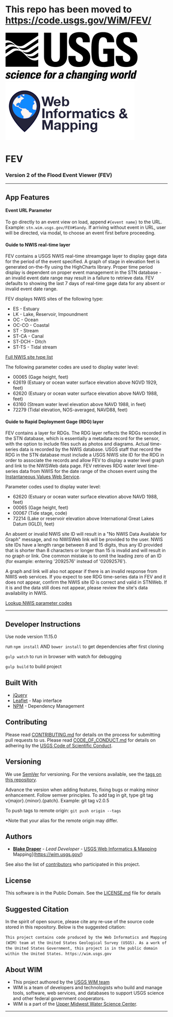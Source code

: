 # This repo has been moved to https://code.usgs.gov/WiM/FEV/

![USGS](USGS_ID_black.png) ![WIM](wimlogo.png)

# FEV

### Version 2 of the Flood Event Viewer (FEV)

---

## App Features

#### Event URL Parameter

To go directly to an event view on load, append `#{event name}` to the URL. Example: `stn.wim.usgs.gov/FEV#Sandy`. If arriving without event in URL, user will be directed, via modal, to choose an event first before proceeding.

#### Guide to NWIS real-time layer

FEV contains a USGS NWIS real-time streamgage layer to display gage data for the period of the event specified. A graph of stage in elevation feet is generated on-the-fly using the HighCharts library. Proper time period display is dependent on proper event management in the STN database - an invalid event date range may result in a failure to retrieve data. FEV defaults to showing the last 7 days of real-time gage data for any absent or invalid event date range.

FEV displays NWIS sites of the following type:

- ES - Estuary
- LK - Lake, Reservoir, Impoundment
- OC - Ocean
- OC-CO - Coastal
- ST - Stream
- ST-CA - Canal
- ST-DCH - Ditch
- ST-TS - Tidal stream

[Full NWIS site type list](http://maps.waterdata.usgs.gov/mapper/help/sitetype.html)

The following parameter codes are used to display water level:

- 00065 (Gage height, feet)
- 62619 (Estuary or ocean water surface elevation above NGVD 1929, feet)
- 62620 (Estuary or ocean water surface elevation above NAVD 1988, feet)
- 63160 (Stream water level elevation above NAVD 1988, in feet)
- 72279 (Tidal elevation, NOS-averaged, NAVD88, feet)

#### Guide to Rapid Deployment Gage (RDG) layer

FEV contains a layer for RDGs. The RDG layer reflects the RDGs recorded in the STN database, which is essentially a metadata record for the sensor, with the option to include files such as photos and diagrams. Actual time-series data is recorded by the NWIS database. USGS staff that record the RDG in the STN database must include a USGS NWIS site ID for the RDG in order to associate the records and allow FEV to display a water level graph and link to the NWISWeb data page. FEV retrieves RDG water level time-series data from NWIS for the date range of the chosen event using the [Instantaneous Values Web Service](http://waterservices.usgs.gov/rest/IV-Service.html).

Parameter codes used to display water level:

- 62620 (Estuary or ocean water surface elevation above NAVD 1988, feet)
- 00065 (Gage height, feet)
- 00067 (Tide stage, code)
- 72214 (Lake or reservoir elevation above International Great Lakes Datum (IGLD), feet)

An absent or invalid NWIS site ID will result in a "No NWIS Data Available for Graph" message, and no NWISWeb link will be provided to the user. NWIS site IDs have a length range between 8 and 15 digits, thus any ID provided that is shorter than 8 characters or longer than 15 is invalid and will result in no graph or link. One common mistake is to omit the leading zero of an ID (for example: entering '2092576' instead of '02092576').

A graph and link will also not appear if there is an invalid response from NWIS web services. If you expect to see RDG time-series data in FEV and it does not appear, confirm the NWIS site ID is correct and valid in STNWeb. If it is and the data still does not appear, please review the site's data availability in NWIS.

[Lookup NWIS parameter codes](http://nwis.waterdata.usgs.gov/usa/nwis/pmcodes)

---

## Developer Instructions

Use node version 11.15.0

run `npm install` AND `bower install` to get dependencies after first cloning

`gulp watch` to run in browser with watch for debugging

`gulp build` to build project

## Built With

- [jQuery](https://jquery.com/)
- [Leaflet](http://leafletjs.com/) - Map interface
- [NPM](https://www.npmjs.com/) - Dependency Management

## Contributing

Please read [CONTRIBUTING.md](CONTRIBUTING.md) for details on the process for submitting pull requests to us. Please read [CODE_OF_CONDUCT.md](CODE_OF_CONDUCT.md) for details on adhering by the [USGS Code of Scientific Conduct](https://www2.usgs.gov/fsp/fsp_code_of_scientific_conduct.asp).

## Versioning

We use [SemVer](http://semver.org/) for versioning. For the versions available, see the [tags on this repository](../../tags).

Advance the version when adding features, fixing bugs or making minor enhancement. Follow semver principles. To add tag in git, type git tag v{major}.{minor}.{patch}. Example: git tag v2.0.5

To push tags to remote origin: `git push origin --tags`

\*Note that your alias for the remote origin may differ.

## Authors

- **[Blake Draper](https://github.com/BlakeDraper)** - _Lead Developer_ - [USGS Web Informatics & Mapping](https://wim.usgs.gov/)
  Mapping](https://wim.usgs.gov/)

See also the list of [contributors](../../graphs/contributors) who participated in this project.

## License

This software is in the Public Domain. See the [LICENSE.md](LICENSE.md) file for details

## Suggested Citation

In the spirit of open source, please cite any re-use of the source code stored in this repository. Below is the suggested citation:

`This project contains code produced by the Web Informatics and Mapping (WIM) team at the United States Geological Survey (USGS). As a work of the United States Government, this project is in the public domain within the United States. https://wim.usgs.gov`

## About WIM

- This project authored by the [USGS WIM team](https://wim.usgs.gov)
- WIM is a team of developers and technologists who build and manage tools, software, web services, and databases to support USGS science and other federal government cooperators.
- WIM is a part of the [Upper Midwest Water Science Center](https://www.usgs.gov/centers/wisconsin-water-science-center).

---
